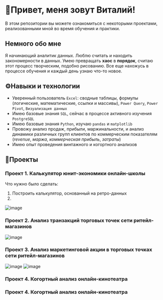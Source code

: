 # 👋Привет, меня зовут Виталий!
В этом репозитории вы можете ознакомиться с некоторыми проектами, реализованными мной во время обучения и практики. 

## Немного обо мне

Я начинающий аналитик данных. Люблю считать и находить закономерности в данных. Умею превращать **хаос** в **порядок**, считаю этот процесс творческим, подобно рисованию. Все еще нахожусь в процессе обучения и каждый день узнаю что-то новое.


## ⚙Навыки и технологии
- Уверенный пользователь ``Excel``: сводные таблицы, формулы (логические, математические, ссылки и массивы), ``Power Query``, ``Power Pivot``, ``Визуализация данных``
- Имею базовые знания ``SQL``, сейчас в процессе активного изучения ``PostgreSQL``
- Имею базовые знания ``Python``, изучаю ``pandas`` и ``matplotlib``
- Провожу анализ продаж, прибыли, маржинальности, и анализ динамики различных групп клиентов по коммерческим показателям (*revenue*, *маржа*, *коммерческая прибыль*, *затраты*)
- Имею опыт проведения винтажного и когортного анализов

## 💼Проекты

### Проект 1. Калькулятор юнит-экономики онлайн-школы
Что нужно было сделать:
1. Построить калькулятор, основанный на ретро-данных
2. 
![image](https://github.com/Vi-11/Portfolio/assets/151384463/fd1923d5-ea3c-42cf-900a-b30924ebcecd)

### Проект 2. Анализ транзакций торговых точек сети ритейл-магазинов
![image](https://github.com/Vi-11/Portfolio/assets/151384463/2c34c6b2-8b66-4c42-a087-fbfb448c07fd)


### Проект 3. Анализ маркетинговой акции в торговых точках сети ритейл-магазинов
![image](https://github.com/Vi-11/Portfolio/assets/151384463/27949ef6-d22d-41a0-97f8-9e913d721725)
![image](https://github.com/Vi-11/Portfolio/assets/151384463/0946a323-85e5-493f-95e7-453784cb364f)



### Проект 4. Когортный анализ онлайн-кинотеатра

### Проект 4. Когортный анализ онлайн-кинотеатра
